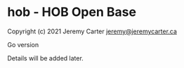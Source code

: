 # hob - HOB Open Base  
  
Copyright (c) 2021 Jeremy Carter <jeremy@jeremycarter.ca>  
  
Go version  
  
Details will be added later.  
  
